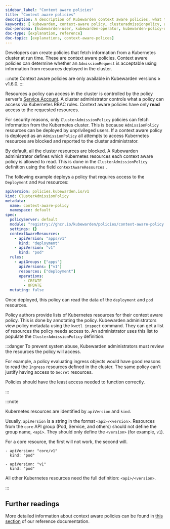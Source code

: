 ```yaml
---
sidebar_label: "Context aware policies"
title: "Context aware policies"
description: A description of Kubewarden context aware policies, what they are and how they are useful.
keywords: [ kubewarden, context-aware policy, clusteradmissionpolicy, admissionpolicy, admissionrequest, cluster administrator]
doc-persona: [kubewarden-user, kubewarden-operator, kubewarden-policy-developer, kubewarden-distributor, kubewarden-integrator]
doc-type: [explanation, reference]
doc-topic: [explanations, context-aware-polices]
---
```


<head>
  <link rel="canonical" href="https://docs.kubewarden.io/explanations/context-aware-policies"/>
</head>

Developers can create policies that fetch information from a Kubernetes cluster at run time.
These are context aware policies.
Context aware policies can determine whether an `AdmissionRequest` is acceptable using information from resources deployed in the cluster.

:::note
Context aware policies are only available in Kubewarden versions ≥ v1.6.0.
:::

Resources a policy can access in the cluster is controlled by the policy server's [Service Account](https://kubernetes.io/docs/concepts/security/service-accounts/).
A cluster administrator controls what a policy can access via Kubernetes RBAC rules.
Context aware policies have only **read** access to the requested resources.

For security reasons, only `ClusterAdmissionPolicy` policies can fetch information from the Kubernetes cluster.
This is because `AdmissionPolicy` resources can be deployed by unprivileged users.
If a context aware policy is deployed as an `AdmissionPolicy` all attempts to access Kubernetes resources are blocked and reported to the cluster administrator.

By default, all the cluster resources are blocked.
A Kubewarden administrator defines which Kubernetes resources each context aware policy is allowed to read.
This is done in the `ClusterAdmissionPolicy` definition using the field `contextAwareResources` .

The following example deploys a policy that requires access to the `Deployment` and `Pod` resources:

```yaml
apiVersion: policies.kubewarden.io/v1
kind: ClusterAdmissionPolicy
metadata:
  name: context-aware-policy
  namespace: default
spec:
  policyServer: default
  module: "registry://ghcr.io/kubewarden/policies/context-aware-policy:v1.0.0"
  settings: {}
  contextAwareResources:
    - apiVersion: "apps/v1"
      kind: "deployment"
    - apiVersion: "v1"
      kind: "pod"
  rules:
    - apiGroups: ["apps"]
      apiVersions: ["v1"]
      resources: ["deployment"]
      operations:
        - CREATE
        - UPDATE
  mutating: false
```

Once deployed, this policy can read the data of the `deployment` and `pod` resources.

Policy authors provide lists of Kubernetes resources for their context aware policy.
This is done by annotating the policy.
Kubewarden administrators view policy metadata using the `kwctl inspect` command.
They can get a list of resources the policy needs access to.
An administrator uses this list to populate the `ClusterAdmissionPolicy` definition.

:::danger
To prevent system abuse, Kubewarden administrators must review the resources the policy will access.

For example, a policy evaluating ingress objects would have good reasons to read the `Ingress` resources defined in the cluster.
The same policy can't justify having access to `Secret` resources.

Policies should have the least access needed to function correctly.

:::

:::note

Kubernetes resources are identified by `apiVersion` and `kind`.

Usually, `apiVersion` is a string in the format `<api>/<version>`.
Resources from the `core` API group (Pod, Service, and others) should not define the group name, `<api>`.
They should only define the `<version>` (for example, `v1`).

For a core resource, the first will not work, the second will.

```console
- apiVersion: "core/v1"
  kind: "pod"
```

```console
- apiVersion: "v1"
  kind: "pod"
```

All other Kubernetes resources need the full definition: `<api>/<version>`.

:::

## Further readings

More detailed information about context aware policies can be found in [this section](../writing-policies/spec/05-context-aware-policies.md)
of our reference documentation.
